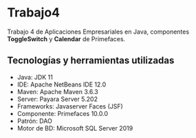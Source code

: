 # Trabajo4
Trabajo 4 de Aplicaciones Empresariales en Java, componentes **ToggleSwitch** y **Calendar** de Primefaces.

## Tecnologías y herramientas utilizadas
- Java: JDK 11
- IDE: Apache NetBeans IDE 12.0
- Maven: Apache Maven 3.6.3
- Server: Payara Server 5.202
- Frameworks: Javaserver Faces (JSF)
- Componente: Primefaces 10.0.0
- Patrón: DAO
- Motor de BD: Microsoft SQL Server 2019
